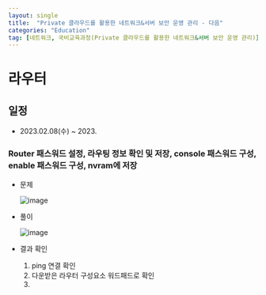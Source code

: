 ```yaml
---
layout: single
title:  "Private 클라우드를 활용한 네트워크&서버 보안 운영 관리 - 다음"
categories: "Education"
tag: [네트워크, 국비교육과정(Private 클라우드를 활용한 네트워크&서버 보안 운영 관리)]
---
```


# 라우터
## 일정
  - 2023.02.08(수) ~ 2023.

### Router 패스워드 설정, 라우팅 정보 확인 및 저장, console 패스워드 구성, enable 패스워드 구성, nvram에 저장
  - 문제

    ![image](https://user-images.githubusercontent.com/84834776/217982780-733b9f9d-ebb2-4348-b636-b3914a3c36a3.png)

  - 풀이

    ![image](https://user-images.githubusercontent.com/84834776/217982878-b0a5cbb4-e384-4fb2-b0a8-dc13b8a357f3.png)

  - 결과 확인

    1. ping 연결 확인
    2. 다운받은 라우터 구성요소 워드패드로 확인
    3. 
